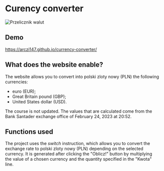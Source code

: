 # Curency converter

![Przelicznik walut](https://user-images.githubusercontent.com/128419757/232231193-67b58de9-5b2e-4385-b9d9-24713181a9de.jpg)

## Demo

https://arczi147.github.io/currency-converter/

## What does the website enable?

The website allows you to convert into polski zloty nowy (PLN) the following currencies:
- euro (EUR);
- Great Britain pound (GBP);
- United States dollar (USD).

The course is not updated. The values that are calculated come from the Bank Santader exchange office of February 24, 2023 at 20:52.

## Functions used

The project uses the *switch* instruction, which allows you to convert the exchange rate to polski zloty nowy (PLN) depending on the selected currency. It is generated after clicking the "Oblicz!" button by multiplying the value of a chosen currency and the quantity specified in the "Kwota" line.

